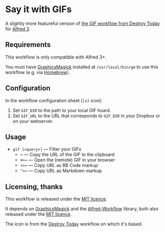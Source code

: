 
Say it with GIFs
================


A slightly more featureful version of [the GIF workflow from Destroy Today][orig] for [Alfred 3][alfred].


Requirements
------------

This workflow is only compatible with Alfred 3+.

You must have [GraphicsMagick][gm] installed at `/usr/local/bin/gm` to use this workflow (e.g. via [Homebrew][brew]).


Configuration
-------------

In the workflow configuration sheet (`[x]` icon):

1. Set `GIF_DIR` to the path to your local GIF hoard.
2. Set `GIF_URL` to the URL that corresponds to `GIF_DIR` in your Dropbox or on your webserver.


Usage
-----

- `gif [<query>]` — Filter your GIFs
	- `↩` — Copy the URL of the GIF to the clipboard
	- `⌘+↩` — Open the (remote) GIF in your browser
	- `⌥+↩` — Copy URL as BB Code markup
	- `^+↩` — Copy URL as Markdown markup


Licensing, thanks
-----------------

This workflow is released under the [MIT licence][mit].

It depends on [GraphicsMagick][gm] and the [Alfred-Workflow][aw] library, both also released under the [MIT licence][mit].

The icon is from the [Destroy Today][orig] workflow on which it's based.


[alfred]: http://www.alfredapp.com/
[brew]: http://brew.sh
[gm]: http://www.graphicsmagick.org
[mit]: https://opensource.org/licenses/MIT
[orig]: http://destroytoday.com/writings/gif-workflow/
[aw]: http://www.deanishe.net/alfred-workflow/